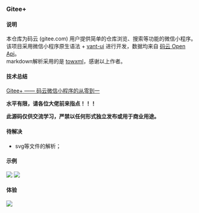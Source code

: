 ### Gitee+

#### 说明
本仓库为码云 (gitee.com) 用户提供简单的仓库浏览、搜索等功能的微信小程序。  
该项目采用微信小程序原生语法  + [ vant-ui](https://github.com/youzan/vant-weapp) 进行开发，数据均来自 [码云 Open Api](https://gitee.com/api/v5/swagger#/getV5ReposOwnerRepoStargazers?ex=no)。  
markdown解析采用的是 [towxml](https://github.com/sbfkcel/towxml)，感谢以上作者。  

#### 技术总结
[Gitee+ —— 码云微信小程序的从零到一](https://www.jianshu.com/p/cc3c9df6db96)

**水平有限，请各位大佬前来指点！！！**  

**此源码仅供交流学习，严禁以任何形式独立发布或用于商业用途。**

#### 待解决
- svg等文件的解析；

#### 示例
![](https://img.oczm.top/15828796578067.png)
![](https://img.oczm.top/15828796967977.png)

#### 体验
![](https://img.oczm.top/gh_c79942b725e9_258.jpg)

